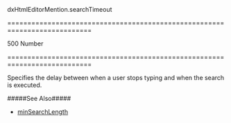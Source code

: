 <!--id-->dxHtmlEditorMention.searchTimeout<!--/id-->
===========================================================================
<!--default-->500<!--/default-->
<!--type-->Number<!--/type-->
===========================================================================

<!--shortDescription-->
Specifies the delay between when a user stops typing and when the search is executed.
<!--/shortDescription-->

<!--fullDescription-->
#####See Also#####
- [minSearchLength](/Documentation/ApiReference/UI_Widgets/dxHtmlEditor/Configuration/mentions/#minSearchLength)
<!--/fullDescription-->